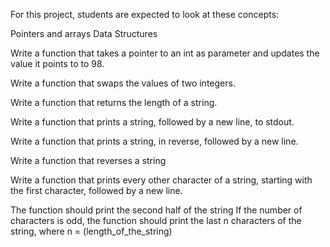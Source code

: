 For this project, students are expected to look at these concepts:

Pointers and arrays
Data Structures

Write a function that takes a pointer to an int as parameter and updates the value it points to to 98.


Write a function that swaps the values of two integers.

Write a function that returns the length of a string.

Write a function that prints a string, followed by a new line, to stdout.

Write a function that prints a string, in reverse, followed by a new line.

Write a function that reverses a string

Write a function that prints every other character of a string, starting with the first character, followed by a new line.

The function should print the second half of the string
If the number of characters is odd, the function should print the last n characters of the string, where n = (length_of_the_string)

 
